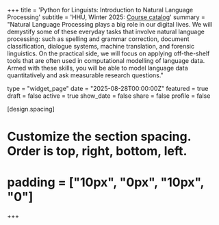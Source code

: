 +++
title = 'Python for Linguists: Introduction to Natural Language Processing'
subtitle = 'HHU, Winter 2025: [Course catalog](https://lsf.hhu.de/qisserver/servlet/de.his.servlet.RequestDispatcherServlet?state=verpublish&status=init&vmfile=no&publishid=270270&moduleCall=webInfo&publishConfFile=webInfo&publishSubDir=veranstaltung)'
summary = "Natural Language Processing plays a big role in our digital lives. We will demystify some of these everyday tasks that involve natural language processing: such as spelling and grammar correction, document classification, dialogue systems, machine translation, and forensic linguistics. On the practical side, we will focus on applying off-the-shelf tools that are often used in computational modelling of language data. Armed with these skills, you will be able to model language data quantitatively and ask measurable research questions."

type = "widget_page"
date = "2025-08-28T00:00:00Z"
featured = true
draft = false
active = true
show_date = false
share = false
profile = false

[design.spacing]
  # Customize the section spacing. Order is top, right, bottom, left.
  # padding = ["10px", "0px", "10px", "0"]

+++

